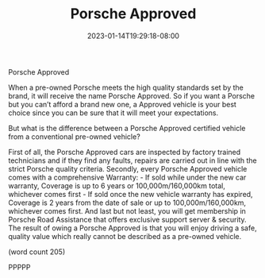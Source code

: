 ﻿---
title: "Porsche Approved"
date: 2023-01-14T19:29:18-08:00
description: "Porsche Tips for Web Success"
featured_image: "/images/Porsche.jpg"
tags: ["Porsche"]
---

Porsche Approved


When a pre-owned Porsche meets the high quality standards set 
by the brand, it will receive the name Porsche Approved. So if you 
want a Porsche but you can’t afford a brand new one, a Approved
vehicle is your best choice since you can be sure that it will meet 
your expectations. 

But what is the difference between a Porsche Approved certified 
vehicle from a conventional pre-owned vehicle? 

First of all, the Porsche Approved cars are inspected by factory 
trained technicians and if they find any faults, repairs are carried 
out in line with the strict Porsche quality criteria.
Secondly, every Porsche Approved vehicle comes with a 
comprehensive Warranty:
    - If sold while under the new car warranty, Coverage is up to 
      6 years or 100,000m/160,000km total, whichever comes first
    - If sold once the new vehicle warranty has expired, Coverage is 
     2 years from the date of sale or up to 100,000m/160,000km, 
     whichever comes first.
And last but not least, you will get membership in Porsche Road 
Assistance that offers exclusive support server & security.
The result of owing a Porsche Approved is that you will enjoy 
driving a safe, quality value which really cannot be described as
a pre-owned vehicle.

(word count 205)

PPPPP


